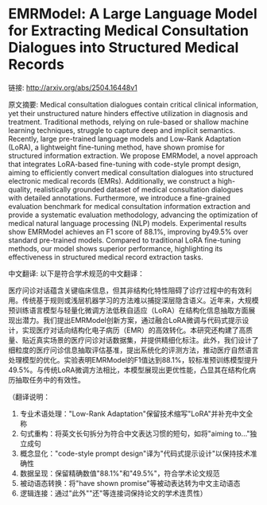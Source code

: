 # EMRModel: A Large Language Model for Extracting Medical Consultation Dialogues into Structured Medical Records

链接: http://arxiv.org/abs/2504.16448v1

原文摘要:
Medical consultation dialogues contain critical clinical information, yet
their unstructured nature hinders effective utilization in diagnosis and
treatment. Traditional methods, relying on rule-based or shallow machine
learning techniques, struggle to capture deep and implicit semantics. Recently,
large pre-trained language models and Low-Rank Adaptation (LoRA), a lightweight
fine-tuning method, have shown promise for structured information extraction.
We propose EMRModel, a novel approach that integrates LoRA-based fine-tuning
with code-style prompt design, aiming to efficiently convert medical
consultation dialogues into structured electronic medical records (EMRs).
Additionally, we construct a high-quality, realistically grounded dataset of
medical consultation dialogues with detailed annotations. Furthermore, we
introduce a fine-grained evaluation benchmark for medical consultation
information extraction and provide a systematic evaluation methodology,
advancing the optimization of medical natural language processing (NLP) models.
Experimental results show EMRModel achieves an F1 score of 88.1%, improving
by49.5% over standard pre-trained models. Compared to traditional LoRA
fine-tuning methods, our model shows superior performance, highlighting its
effectiveness in structured medical record extraction tasks.

中文翻译:
以下是符合学术规范的中文翻译：

医疗问诊对话蕴含关键临床信息，但其非结构化特性阻碍了诊疗过程中的有效利用。传统基于规则或浅层机器学习的方法难以捕捉深层隐含语义。近年来，大规模预训练语言模型与轻量化微调方法低秩自适应（LoRA）在结构化信息抽取方面展现出潜力。我们提出EMRModel创新方案，通过融合LoRA微调与代码式提示设计，实现医疗对话向结构化电子病历（EMR）的高效转化。本研究还构建了高质量、贴近真实场景的医疗问诊对话数据集，并提供精细化标注。此外，我们设计了细粒度的医疗问诊信息抽取评估基准，提出系统化的评测方法，推动医疗自然语言处理模型的优化。实验表明EMRModel的F1值达到88.1%，较标准预训练模型提升49.5%。与传统LoRA微调方法相比，本模型展现出更优性能，凸显其在结构化病历抽取任务中的有效性。

（翻译说明：
1. 专业术语处理："Low-Rank Adaptation"保留技术缩写"LoRA"并补充中文全称
2. 句式重构：将英文长句拆分为符合中文表达习惯的短句，如将"aiming to..."独立成句
3. 概念显化："code-style prompt design"译为"代码式提示设计"以保持技术准确性
4. 数据呈现：保留精确数值"88.1%"和"49.5%"，符合学术论文规范
5. 被动语态转换：将"have shown promise"等被动表达转为中文主动语态
6. 逻辑连接：通过"此外""还"等连接词保持论文的学术连贯性）
